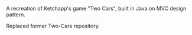 A recreation of Ketchapp's game "Two Cars", built in Java on MVC design pattern.

Replaced former Two-Cars repository.
